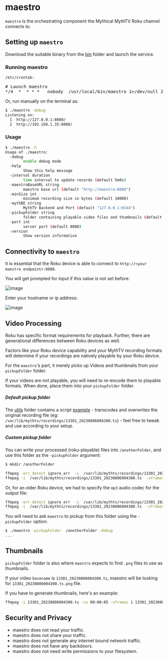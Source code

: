 # maestro

`maestro` is the orchestrating component the Mythical MythTV Roku channel connects to.

## Setting up `maestro`

Download the suitable binary from the [bin](./bin) folder and launch the service.

### Running maestro

`/etc/crontab:`

<pre>
# Launch maestro
*/4  *  * * *   nobody  /usr/local/bin/maestro 1>/dev/null 2>&1 || : 
</pre>

Or, run manually on the terminal as:

```bash
$ ./maestro -debug
Listening on:
  1  http://127.0.0.1:8080/
  2  http://192.168.1.35:8080/
```

### Usage

```bash
$ ./maestro -h
Usage of ./maestro:
  -debug
    	enable debug mode
  -help
    	Show this help message
  -interval duration
    	time interval to update records (default 5m0s)
  -maestroBaseURL string
    	maestro base url (default "http://maestro:8080")
  -minSize int
    	minimum recording size in bytes (default 10000)
  -mythBE string
    	MythTV Backend and Port (default "127.0.0.1:6544")
  -pickupFolder string
    	folder containing playable video files and thumbnails (default "/var/lib/mythtv/recordings")
  -port int
    	server port (default 8080)
  -version
    	Show version information
```

## Connectivity to `maestro`

It is essential that the Roku device is able to connect to `http://<your maestro endpoint>:8080`.

You will get prompted for input if this value is not set before:

![image](https://github.com/evuraan/MythicalMythTV/assets/39205936/2903f7c6-ad09-44c7-9c7f-5afdff9328fd)

Enter your hostname or ip address:

![image](https://github.com/evuraan/MythicalMythTV/assets/39205936/ece69cf9-8246-4b63-97d8-ef9d9e0728d1)

## Video Processing

Roku has specific format requirements for playback. Further, there are generational differences between Roku devices as well.

Factors like your Roku device capability and your MythTV recording formats will determine if your recordings are natively playable by your Roku device.

For the `maestro`'s part, it merely picks up Videos and thumbnails from your `pickupFolder` folder.

If your videos are not playable, you will need to re-encode them to playable formats. When done, place them into your `pickupFolder` folder.

##### Default pickup folder

The [utils](../utils) folder contains a script [example](../utils/mp4Cut.sh) - transcodes and overwrites the original recording file (eg: `/var/lib/mythtv/recordings/13301_20230806004300.ts`) - feel free to tweak and use according to your setup.

##### Custom pickup folder

You can write your processed (roku-playable) files into `/anotherFolder`, and use this folder as the `-pickupFolder` argument:

```bash
$ mkdir /anotherFolder
```

```bash
ffmpeg -err_detect ignore_err  -i  /var/lib/mythtv/recordings/13301_20230806004300.ts -video_track_timescale 30000 -c copy -fflags +genpts /anotherFolder/13301_20230806004300.ts
ffmpeg -i  /var/lib/mythtv/recordings/13301_20230806004300.ts  -vframes 1  /anotherFolder/13301_20230806004300.ts.png
```

Or, for an older Roku device, we had to specify the `mp3` audio codec for the output file:

```bash
ffmpeg -err_detect ignore_err  -i  /var/lib/mythtv/recordings/13301_20230806004300.ts  -video_track_timescale 30000  -vcodec copy -acodec mp3 -fflags +genpts /anotherFolder/13301_20230806004300.ts
ffmpeg -i  /var/lib/mythtv/recordings/13301_20230806004300.ts  -vframes 1  /anotherFolder/13301_20230806004300.ts.png
```

You will need to ask `maestro` to pickup from this folder using the `-pickupFolder` option:

```bash
$ ./maestro -pickupFolder  /anotherFolder -debug
...
```

## Thumbnails

`pickupFolder` folder is also where `maestro` expects to find `.png` files to use as thumbnails.

If your video `basename` is `13301_20230806004300.ts`, maestro will be looking for `13301_20230806004300.ts.png` file.

If you have to generate thumbnails, here's an example:

```bash
ffmpeg -i 13301_20230806004300.ts -ss 00:00:05 -vframes 1 13301_20230806004300.ts.png
```

## Security and Privacy

- maestro does not read your traffic.
- maestro does not share your traffic.
- maestro does not generate any internet bound network traffic.
- maestro does not have any backdoors.
- maestro does not need write permissions to your filesystem.

